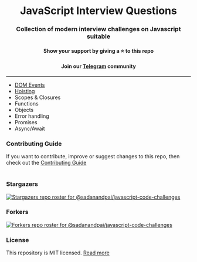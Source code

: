 <div align="center">
    <h1>JavaScript Interview Questions</h1>
</div>

<div align="center">
    <h3>Collection of modern interview challenges on Javascript suitable</h3>
    <h4>Show your support by giving a ⭐  to this repo</h4>
    <h4>Join our <a href="https://t.me/teamdevkode" target="blank">Telegram</a> community</h4>
</div>

---

- [DOM Events](./code-snippets/dom-events.md)
- [Hoisting](./code-snippets/hoisting.md)
- Scopes & Closures
- Functions
- Objects
- Error handling
- Promises
- Async/Await

### Contributing Guide

If you want to contribute, improve or suggest changes to this repo, then check out the [Contributing Guide](./contributing.md)
<br/><br/>

### Stargazers

[![Stargazers repo roster for @sadanandpai/javascript-code-challenges](https://reporoster.com/stars/sadanandpai/javascript-code-challenges)](https://github.com/devkodeio/javascript-interview-questions/stargazers)

### Forkers

[![Forkers repo roster for @sadanandpai/javascript-code-challenges](https://reporoster.com/forks/sadanandpai/javascript-code-challenges)](https://github.com/devkodeio/javascript-interview-questions/network/members)

### License

This repository is MIT licensed. [Read more](./LICENSE)
